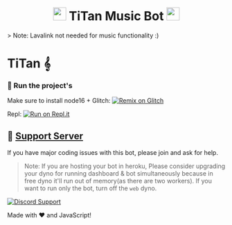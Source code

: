 <h1 align="center"><img src="https://media.tenor.com/GqAwMt01UXgAAAAi/cd.gif" width="30px"> TiTan Music Bot <img src="https://media.tenor.com/GqAwMt01UXgAAAAi/cd.gif" width="30px"></h1>
> Note: Lavalink not needed for music functionality :)

# TiTan 𝄞
### 💨 Run the project's
Make sure to install node16 +
Glitch: [![Remix on Glitch](https://cdn.glitch.com/2703baf2-b643-4da7-ab91-7ee2a2d00b5b%2Fremix-button.svg)](https://glitch.com/edit/#!/import/github/xzendercage/titan)

Repl: [![Run on Repl.it](https://repl.it/badge/github/xzendercage/titan)](https://replit.com/@xzndercage/titan)

 
## 📝 [Support Server](https://discord.gg/VrZ4vwFW)

If you have major coding issues with this bot, please join and ask for help.

> Note: If you are hosting your bot in heroku, Please consider upgrading your dyno for running dashboard & bot simultaneously because in free dyno it'll run out of memory(as there are two workers). If you want to run only the bot, turn off the `web` dyno.

[![Discord Support](https://discord.com/api/guilds/1025372470208905236/widget.png?style=banner2)](https://discord.gg/JNbspXYX)

Made with :heart: and JavaScript!
